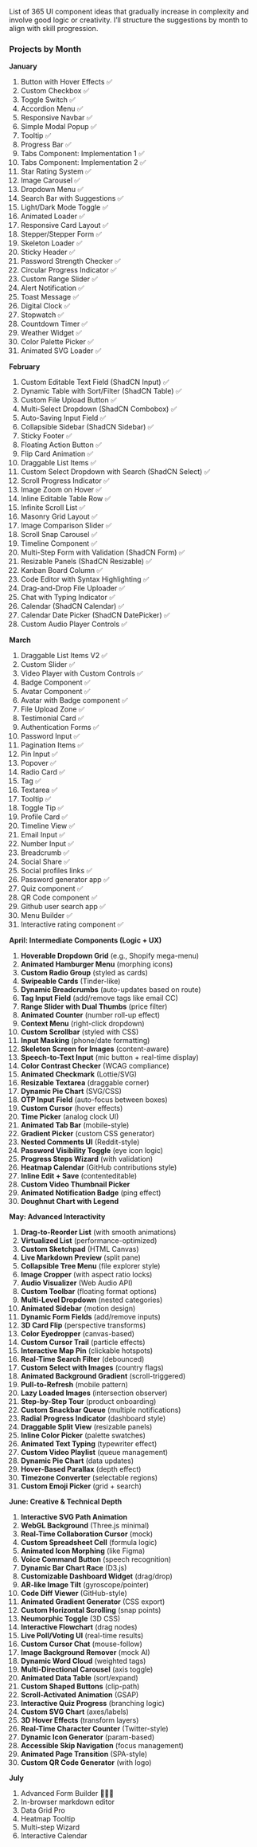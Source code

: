 List of 365 UI component ideas that gradually increase in complexity and involve good logic or creativity. 
I’ll structure the suggestions by month to align with skill progression.

### **Projects by Month**
**January**  
1. Button with Hover Effects ✅
2. Custom Checkbox ✅
3. Toggle Switch  ✅
4. Accordion Menu  ✅
5. Responsive Navbar  ✅
6. Simple Modal Popup  ✅
7. Tooltip ✅
8. Progress Bar ✅
9. Tabs Component: Implementation 1 ✅
10. Tabs Component: Implementation 2 ✅
11. Star Rating System ✅
12. Image Carousel ✅
13. Dropdown Menu ✅
14. Search Bar with Suggestions ✅
15. Light/Dark Mode Toggle ✅
16. Animated Loader ✅
17. Responsive Card Layout ✅
18. Stepper/Stepper Form ✅
19. Skeleton Loader ✅
20. Sticky Header ✅
21. Password Strength Checker ✅
22. Circular Progress Indicator ✅
23. Custom Range Slider ✅
24. Alert Notification ✅
25. Toast Message ✅
26. Digital Clock ✅
27. Stopwatch ✅
28. Countdown Timer ✅
29. Weather Widget ✅
30. Color Palette Picker ✅
31. Animated SVG Loader ✅

**February**  
1. Custom Editable Text Field (ShadCN Input) ✅
2. Dynamic Table with Sort/Filter (ShadCN Table) ✅
3. Custom File Upload Button ✅
4. Multi-Select Dropdown (ShadCN Combobox) ✅
5. Auto-Saving Input Field ✅
6. Collapsible Sidebar (ShadCN Sidebar) ✅
7. Sticky Footer ✅
8. Floating Action Button ✅
9. Flip Card Animation ✅
10. Draggable List Items ✅
11. Custom Select Dropdown with Search (ShadCN Select) ✅
12. Scroll Progress Indicator ✅
13. Image Zoom on Hover ✅
14. Inline Editable Table Row ✅
15. Infinite Scroll List ✅
16. Masonry Grid Layout ✅ 
17. Image Comparison Slider ✅ 
18. Scroll Snap Carousel ✅
19. Timeline Component ✅  
20. Multi-Step Form with Validation (ShadCN Form) ✅  
21. Resizable Panels (ShadCN Resizable) ✅  
22. Kanban Board Column ✅
23. Code Editor with Syntax Highlighting ✅ 
24. Drag-and-Drop File Uploader ✅ 
25. Chat with Typing Indicator ✅   
26. Calendar (ShadCN Calendar) ✅
27. Calendar Date Picker (ShadCN DatePicker) ✅  
28. Custom Audio Player Controls ✅

**March**

1. Draggable List Items V2 ✅ 
2. Custom Slider ✅
3. Video Player with Custom Controls ✅ 
4. Badge Component ✅  
5. Avatar Component ✅
6. Avatar with Badge component ✅
7. File Upload Zone ✅
8. Testimonial Card ✅ 
9. Authentication Forms ✅  
10. Password Input ✅  
11. Pagination Items ✅
12. Pin Input ✅
13. Popover ✅ 
14. Radio Card ✅ 
15. Tag ✅  
16. Textarea ✅ 
17. Tooltip ✅  
18. Toggle Tip ✅    
19. Profile Card ✅ 
20. Timeline View ✅ 
21. Email Input ✅ 
22. Number Input ✅
23. Breadcrumb ✅
24. Social Share ✅  
25. Social profiles links ✅
26. Password generator app ✅  
27. Quiz component ✅ 
28. QR Code component ✅
29. Github user search app ✅  
30. Menu Builder ✅
31. Interactive rating component ✅  

**April: Intermediate Components (Logic + UX)**  
1. **Hoverable Dropdown Grid** (e.g., Shopify mega-menu)  
2. **Animated Hamburger Menu** (morphing icons)  
3. **Custom Radio Group** (styled as cards)  
4. **Swipeable Cards** (Tinder-like)  
5. **Dynamic Breadcrumbs** (auto-updates based on route)  
6. **Tag Input Field** (add/remove tags like email CC)  
7. **Range Slider with Dual Thumbs** (price filter)  
8. **Animated Counter** (number roll-up effect)  
9. **Context Menu** (right-click dropdown)  
10. **Custom Scrollbar** (styled with CSS)  
11. **Input Masking** (phone/date formatting)  
12. **Skeleton Screen for Images** (content-aware)  
13. **Speech-to-Text Input** (mic button + real-time display)  
14. **Color Contrast Checker** (WCAG compliance)  
15. **Animated Checkmark** (Lottie/SVG)  
16. **Resizable Textarea** (draggable corner)  
17. **Dynamic Pie Chart** (SVG/CSS)  
18. **OTP Input Field** (auto-focus between boxes)  
19. **Custom Cursor** (hover effects)  
20. **Time Picker** (analog clock UI)  
21. **Animated Tab Bar** (mobile-style)  
22. **Gradient Picker** (custom CSS generator)  
23. **Nested Comments UI** (Reddit-style)  
24. **Password Visibility Toggle** (eye icon logic)  
25. **Progress Steps Wizard** (with validation)  
26. **Heatmap Calendar** (GitHub contributions style)  
27. **Inline Edit + Save** (contenteditable)  
28. **Custom Video Thumbnail Picker**  
29. **Animated Notification Badge** (ping effect)  
30. **Doughnut Chart with Legend**  

**May: Advanced Interactivity**  
1. **Drag-to-Reorder List** (with smooth animations)  
2. **Virtualized List** (performance-optimized)  
3. **Custom Sketchpad** (HTML Canvas)  
4. **Live Markdown Preview** (split pane)  
5. **Collapsible Tree Menu** (file explorer style)  
6. **Image Cropper** (with aspect ratio locks)  
7. **Audio Visualizer** (Web Audio API)  
8. **Custom Toolbar** (floating format options)  
9. **Multi-Level Dropdown** (nested categories)  
10. **Animated Sidebar** (motion design)  
11. **Dynamic Form Fields** (add/remove inputs)  
12. **3D Card Flip** (perspective transforms)  
13. **Color Eyedropper** (canvas-based)  
14. **Custom Cursor Trail** (particle effects)  
15. **Interactive Map Pin** (clickable hotspots)  
16. **Real-Time Search Filter** (debounced)  
17. **Custom Select with Images** (country flags)  
18. **Animated Background Gradient** (scroll-triggered)  
19. **Pull-to-Refresh** (mobile pattern)  
20. **Lazy Loaded Images** (intersection observer)  
21. **Step-by-Step Tour** (product onboarding)  
22. **Custom Snackbar Queue** (multiple notifications)  
23. **Radial Progress Indicator** (dashboard style)  
24. **Draggable Split View** (resizable panels)  
25. **Inline Color Picker** (palette swatches)  
26. **Animated Text Typing** (typewriter effect)  
27. **Custom Video Playlist** (queue management)  
28. **Dynamic Pie Chart** (data updates)  
29. **Hover-Based Parallax** (depth effect)  
30. **Timezone Converter** (selectable regions)  
31. **Custom Emoji Picker** (grid + search)  

**June: Creative & Technical Depth**  
1. **Interactive SVG Path Animation**  
2. **WebGL Background** (Three.js minimal)  
3. **Real-Time Collaboration Cursor** (mock)  
4. **Custom Spreadsheet Cell** (formula logic)  
5. **Animated Icon Morphing** (like Figma)  
6. **Voice Command Button** (speech recognition)  
7. **Dynamic Bar Chart Race** (D3.js)  
8. **Customizable Dashboard Widget** (drag/drop)  
9. **AR-like Image Tilt** (gyroscope/pointer)  
10. **Code Diff Viewer** (GitHub-style)  
11. **Animated Gradient Generator** (CSS export)  
12. **Custom Horizontal Scrolling** (snap points)  
13. **Neumorphic Toggle** (3D CSS)  
14. **Interactive Flowchart** (drag nodes)  
15. **Live Poll/Voting UI** (real-time results)  
16. **Custom Cursor Chat** (mouse-follow)  
17. **Image Background Remover** (mock AI)  
18. **Dynamic Word Cloud** (weighted tags)  
19. **Multi-Directional Carousel** (axis toggle)  
20. **Animated Data Table** (sort/expand)  
21. **Custom Shaped Buttons** (clip-path)  
22. **Scroll-Activated Animation** (GSAP)  
23. **Interactive Quiz Progress** (branching logic)  
24. **Custom SVG Chart** (axes/labels)  
25. **3D Hover Effects** (transform layers)  
26. **Real-Time Character Counter** (Twitter-style)  
27. **Dynamic Icon Generator** (param-based)  
28. **Accessible Skip Navigation** (focus management)  
29. **Animated Page Transition** (SPA-style)  
30. **Custom QR Code Generator** (with logo)  

**July**
1. Advanced Form Builder 👨🏻‍💻  
2. In-browser markdown editor  
3. Data Grid Pro  
4. Heatmap Tooltip
5. Multi-step Wizard 
6. Interactive Calendar
